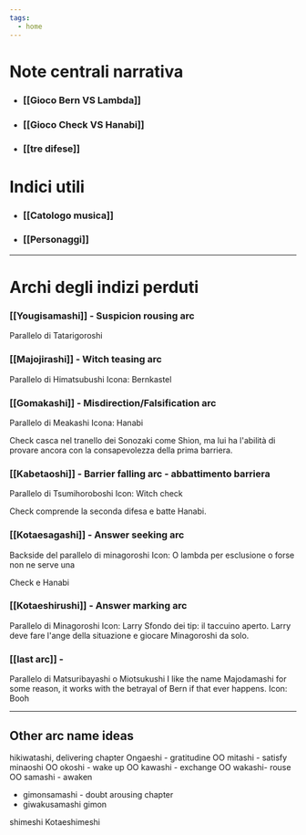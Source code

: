 ```yaml
---
tags:
  - home
---
```

# Note centrali narrativa
- ### [[Gioco Bern VS Lambda]]
- ### [[Gioco Check VS Hanabi]]
- ### [[tre difese]]

# Indici utili
- ### [[Catologo musica]]
- ### [[Personaggi]]

---

# Archi degli indizi perduti

### [[Yougisamashi]] - Suspicion rousing arc
Parallelo di  Tatarigoroshi
### [[Majojirashi]] - Witch teasing arc
Parallelo di Himatsubushi
Icona: Bernkastel

### [[Gomakashi]] - Misdirection/Falsification arc
Parallelo di Meakashi
Icona: Hanabi

Check casca nel tranello dei Sonozaki come Shion, ma lui ha l'abilità di provare ancora con la consapevolezza della prima barriera.

### [[Kabetaoshi]] - Barrier falling arc - abbattimento barriera
Parallelo di Tsumihoroboshi
Icon: Witch check

Check comprende la seconda difesa e batte Hanabi.
### [[Kotaesagashi]] - Answer seeking arc 
Backside del parallelo di minagoroshi
Icon: O lambda per esclusione o forse non ne serve una

Check e Hanabi
### [[Kotaeshirushi]] - Answer marking arc
Parallelo di Minagoroshi
Icon: Larry
Sfondo dei tip: il taccuino aperto.
Larry deve fare l'ange della situazione e giocare Minagoroshi da solo.

### [[last arc]] - 
Parallelo di Matsuribayashi o Miotsukushi
I like the name Majodamashi for some reason, it works with the betrayal of Bern if that ever happens.
Icon: Booh



---


## Other arc name ideas
hikiwatashi, delivering chapter
Ongaeshi - gratitudine
OO mitashi - satisfy
minaoshi
OO okoshi - wake up
OO kawashi - exchange
OO wakashi- rouse
OO samashi - awaken
- gimonsamashi - doubt arousing chapter
- giwakusamashi
gimon

shimeshi
Kotaeshimeshi


